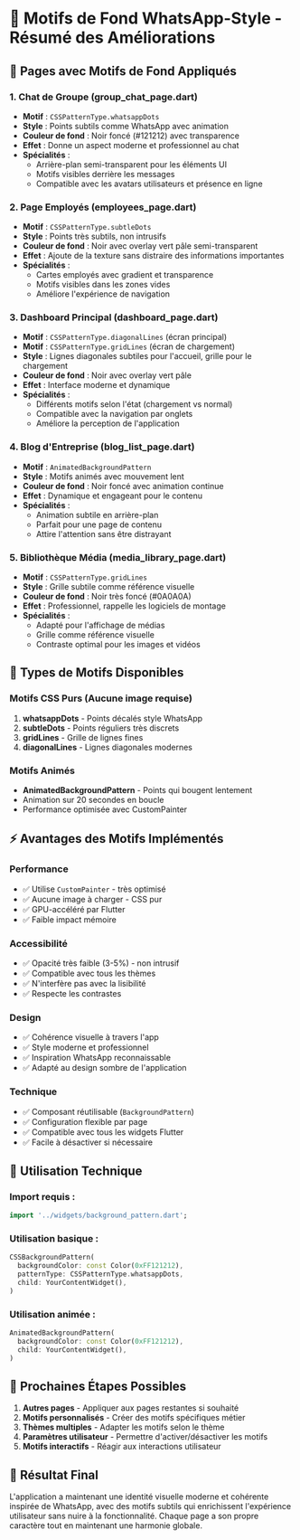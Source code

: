 # 🎨 Motifs de Fond WhatsApp-Style - Résumé des Améliorations

## 📱 Pages avec Motifs de Fond Appliqués

### 1. **Chat de Groupe** (group_chat_page.dart)
- **Motif** : `CSSPatternType.whatsappDots`
- **Style** : Points subtils comme WhatsApp avec animation
- **Couleur de fond** : Noir foncé (#121212) avec transparence
- **Effet** : Donne un aspect moderne et professionnel au chat
- **Spécialités** : 
  - Arrière-plan semi-transparent pour les éléments UI
  - Motifs visibles derrière les messages
  - Compatible avec les avatars utilisateurs et présence en ligne

### 2. **Page Employés** (employees_page.dart)
- **Motif** : `CSSPatternType.subtleDots`
- **Style** : Points très subtils, non intrusifs
- **Couleur de fond** : Noir avec overlay vert pâle semi-transparent
- **Effet** : Ajoute de la texture sans distraire des informations importantes
- **Spécialités** :
  - Cartes employés avec gradient et transparence
  - Motifs visibles dans les zones vides
  - Améliore l'expérience de navigation

### 3. **Dashboard Principal** (dashboard_page.dart)
- **Motif** : `CSSPatternType.diagonalLines` (écran principal)
- **Motif** : `CSSPatternType.gridLines` (écran de chargement)
- **Style** : Lignes diagonales subtiles pour l'accueil, grille pour le chargement
- **Couleur de fond** : Noir avec overlay vert pâle
- **Effet** : Interface moderne et dynamique
- **Spécialités** :
  - Différents motifs selon l'état (chargement vs normal)
  - Compatible avec la navigation par onglets
  - Améliore la perception de l'application

### 4. **Blog d'Entreprise** (blog_list_page.dart)
- **Motif** : `AnimatedBackgroundPattern`
- **Style** : Motifs animés avec mouvement lent
- **Couleur de fond** : Noir foncé avec animation continue
- **Effet** : Dynamique et engageant pour le contenu
- **Spécialités** :
  - Animation subtile en arrière-plan
  - Parfait pour une page de contenu
  - Attire l'attention sans être distrayant

### 5. **Bibliothèque Média** (media_library_page.dart)
- **Motif** : `CSSPatternType.gridLines`
- **Style** : Grille subtile comme référence visuelle
- **Couleur de fond** : Noir très foncé (#0A0A0A)
- **Effet** : Professionnel, rappelle les logiciels de montage
- **Spécialités** :
  - Adapté pour l'affichage de médias
  - Grille comme référence visuelle
  - Contraste optimal pour les images et vidéos

## 🎨 Types de Motifs Disponibles

### **Motifs CSS Purs** (Aucune image requise)
1. **whatsappDots** - Points décalés style WhatsApp
2. **subtleDots** - Points réguliers très discrets  
3. **gridLines** - Grille de lignes fines
4. **diagonalLines** - Lignes diagonales modernes

### **Motifs Animés**
- **AnimatedBackgroundPattern** - Points qui bougent lentement
- Animation sur 20 secondes en boucle
- Performance optimisée avec CustomPainter

## ⚡ Avantages des Motifs Implémentés

### **Performance**
- ✅ Utilise `CustomPainter` - très optimisé
- ✅ Aucune image à charger - CSS pur
- ✅ GPU-accéléré par Flutter
- ✅ Faible impact mémoire

### **Accessibilité**
- ✅ Opacité très faible (3-5%) - non intrusif
- ✅ Compatible avec tous les thèmes
- ✅ N'interfère pas avec la lisibilité
- ✅ Respecte les contrastes

### **Design**
- ✅ Cohérence visuelle à travers l'app
- ✅ Style moderne et professionnel  
- ✅ Inspiration WhatsApp reconnaissable
- ✅ Adapté au design sombre de l'application

### **Technique**
- ✅ Composant réutilisable (`BackgroundPattern`)
- ✅ Configuration flexible par page
- ✅ Compatible avec tous les widgets Flutter
- ✅ Facile à désactiver si nécessaire

## 🔧 Utilisation Technique

### **Import requis :**
```dart
import '../widgets/background_pattern.dart';
```

### **Utilisation basique :**
```dart
CSSBackgroundPattern(
  backgroundColor: const Color(0xFF121212),
  patternType: CSSPatternType.whatsappDots,
  child: YourContentWidget(),
)
```

### **Utilisation animée :**
```dart
AnimatedBackgroundPattern(
  backgroundColor: const Color(0xFF121212),
  child: YourContentWidget(),
)
```

## 🎯 Prochaines Étapes Possibles

1. **Autres pages** - Appliquer aux pages restantes si souhaité
2. **Motifs personnalisés** - Créer des motifs spécifiques métier
3. **Thèmes multiples** - Adapter les motifs selon le thème
4. **Paramètres utilisateur** - Permettre d'activer/désactiver les motifs
5. **Motifs interactifs** - Réagir aux interactions utilisateur

## 📱 Résultat Final

L'application a maintenant une identité visuelle moderne et cohérente inspirée de WhatsApp, avec des motifs subtils qui enrichissent l'expérience utilisateur sans nuire à la fonctionnalité. Chaque page a son propre caractère tout en maintenant une harmonie globale.